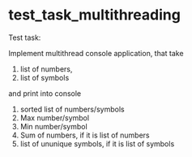 # test_task_multithreading

Test task:

Implement multithread console application, that take
1. list of numbers,
2. list of symbols

and print into console

1. sorted list of numbers/symbols
2. Max number/symbol
3. Min number/symbol
4. Sum of numbers, if it is list of numbers
5. list of ununique symbols, if it is list of symbols
